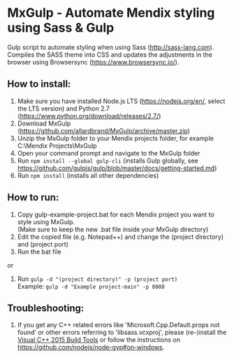# MxGulp - Automate Mendix styling using Sass & Gulp
Gulp script to automate styling when using Sass (http://sass-lang.com). Compiles the SASS theme into CSS and updates the adjustments in the browser using Browsersync (https://www.browsersync.io/).

## How to install:  
  
1) Make sure you have installed Node.js LTS (https://nodejs.org/en/, select the LTS version) and Python 2.7 (https://www.python.org/download/releases/2.7/)
2) Download MxGulp (https://github.com/allardbrand/MxGulp/archive/master.zip)
3) Unzip the MxGulp folder to your Mendix projects folder, for example C:\Mendix Projects\MxGulp  
4) Open your command prompt and navigate to the MxGulp folder  
5) Run ```npm install --global gulp-cli``` (installs Gulp globally, see https://github.com/gulpjs/gulp/blob/master/docs/getting-started.md)  
6) Run ```npm install``` (installs all other dependencies)  
  
## How to run:  
1) Copy gulp-example-project.bat for each Mendix project you want to style using MxGulp.   
(Make sure to keep the new .bat file inside your MxGulp directory)
2) Edit the copied file (e.g. Notepad++) and change the (project directory) and (project port)
3) Run the bat file  
  
or
  
1) Run ```gulp -d "(project directory)" -p (project port)```  
      Example: ```gulp -d "Example project-main" -p 8080```

## Troubleshooting:
1) If you get any C++ related errors like 'Microsoft.Cpp.Default.props not found' or other errors referring to 'libsass.vcxproj', please (re-)install the [Visual C++ 2015 Build Tools](http://landinghub.visualstudio.com/visual-cpp-build-tools) or follow the instructions on https://github.com/nodejs/node-gyp#on-windows.
